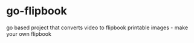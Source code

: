 # go-flipbook
go based project that converts video to flipbook printable images - make your own flipbook
